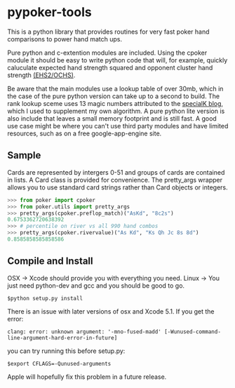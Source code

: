 pypoker-tools
=============

This is a python library that provides routines for very fast poker hand
comparisons to power hand match ups.

Pure python and c-extention modules are included.  Using the cpoker
module it should be easy to write python code that will, for example,
quickly caluculate expected hand strength squared and opponent cluster 
hand strength [(EHS2/OCHS)](http://poker.cs.ualberta.ca/publications/AAMAS13-abstraction.pdf).

Be aware that the main modules use a lookup table of over 30mb, which in
the case of the pure python version can take up to a second to build. The
rank lookup sceme uses 13 magic numbers attributed to the [specialK blog](http://specialk-coding.blogspot.com/2010/04/texas-holdem-7-card-evaluator_23.html),
which I used to supplement my own algorithm.  A pure python lite version is
also include that leaves a small memory footprint and is still fast.  A good
use case might be where you can't use third party modules and have
limited resources, such as on a free google-app-engine site.


Sample
------
Cards are represented by intergers 0-51 and groups of cards are contained
in lists.  A Card class is provided for convenience.  The pretty_args
wrapper allows you to use standard card strings rather than Card objects
or integers.

```python
>>> from poker import cpoker
>>> from poker.utils import pretty_args
>>> pretty_args(cpoker.preflop_match)("AsKd", "8c2s")
0.6753362720638392
>>> # percentile on river vs all 990 hand combos
>>> pretty_args(cpoker.rivervalue)("As Kd", "Ks Qh Jc 8s 8d")
0.8585858585858586
```

Compile and Install
-------
OSX -> Xcode should provide you with everything you need.
Linux -> You just need python-dev and gcc and you should be good to go.
```
$python setup.py install
```
There is an issue with later versions of osx and Xcode 5.1.
If you get the error:
```
clang: error: unknown argument: '-mno-fused-madd' [-Wunused-command-line-argument-hard-error-in-future]
```
you can try running this before setup.py:
```
$export CFLAGS=-Qunused-arguments
```

Apple will hopefully fix this problem in a future release.
